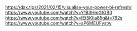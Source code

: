 https://dax.tips/2021/02/15/visualise-your-power-bi-refresh/  
https://www.youtube.com/watch?v=Y1B3HmGtGB0  
https://www.youtube.com/watch?v=IEt5KIia85g&t=762s  
https://www.youtube.com/watch?v=sP6MEUFystw  
